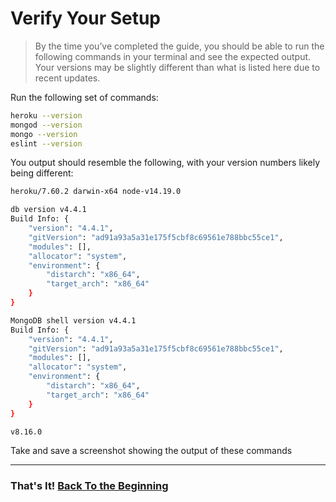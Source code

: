 # Verify Your Setup

> By the time you’ve completed the guide, you should be able to run the following commands in your terminal and see the expected output.  Your versions may be slightly different than what is listed here due to recent updates.

Run the following set of commands:

```bash
heroku --version
mongod --version
mongo --version
eslint --version
```

You output should resemble the following, with your version numbers likely being different:

```bash
heroku/7.60.2 darwin-x64 node-v14.19.0

db version v4.4.1
Build Info: {
    "version": "4.4.1",
    "gitVersion": "ad91a93a5a31e175f5cbf8c69561e788bbc55ce1",
    "modules": [],
    "allocator": "system",
    "environment": {
        "distarch": "x86_64",
        "target_arch": "x86_64"
    }
}

MongoDB shell version v4.4.1
Build Info: {
    "version": "4.4.1",
    "gitVersion": "ad91a93a5a31e175f5cbf8c69561e788bbc55ce1",
    "modules": [],
    "allocator": "system",
    "environment": {
        "distarch": "x86_64",
        "target_arch": "x86_64"
    }
}

v8.16.0
```

Take and save a screenshot showing the output of these commands

---

### That's It! [Back To the Beginning](./README.md)
